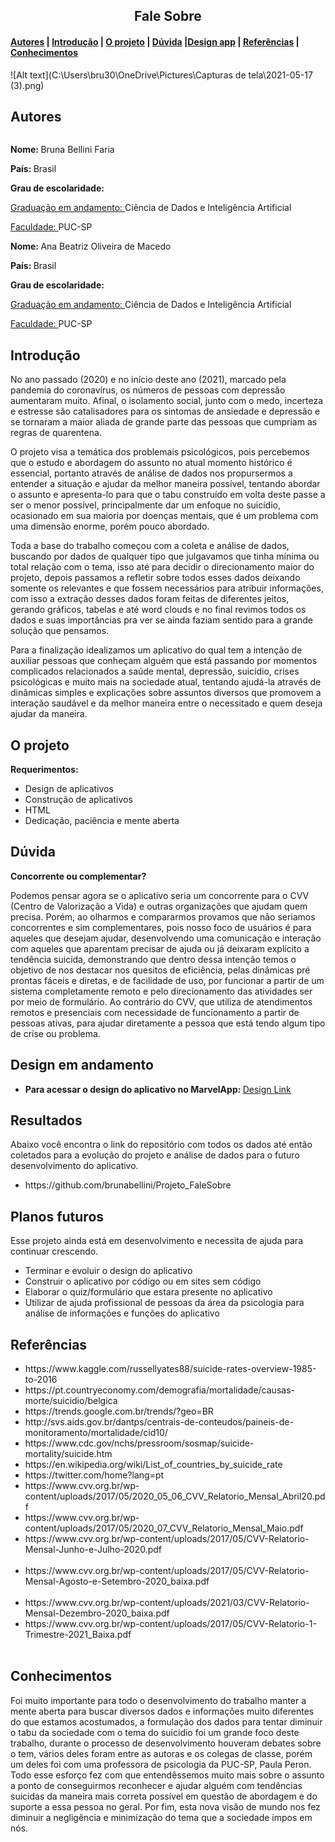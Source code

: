 <center><h2>Fale Sobre</h2></center>

<h4><a href="#about">Autores</a> | <a href="#introduction">Introdução</a> | <a href="#project">O projeto</a> | <a href="#duvidas">Dúvida</a> |<a href="#vd">Design app</a> | <a href="#reference">Referências</a> | <a href="#acknowledgement">Conhecimentos</a></h4>

![Alt text](C:\Users\bru30\OneDrive\Pictures\Capturas de tela\2021-05-17 (3).png)

<h2 id="about">Autores</h2>

<img src=""/>

<p>
	<p><strong>Nome: </strong>Bruna Bellini Faria</p> 
	<p><strong>País: </strong></h4>Brasil</p>
	<p><strong>Grau de escolaridade: </strong>
		<p>
			<p><u>Graduação em andamento: </u></strong>Ciência de Dados e Inteligência Artificial</p>
      			<p><u>Faculdade: </u></strong>PUC-SP</p>
		</p>
	</p>
</p>

<p>
	<p><strong>Nome: </strong>Ana Beatriz Oliveira de Macedo</p> 
	<p><strong>País: </strong></h4>Brasil</p>
	<p><strong>Grau de escolaridade:</strong>
		<p>
			<p><u>Graduação em andamento: </u></strong>Ciência de Dados e Inteligência Artificial</p>
      			<p><u>Faculdade: </u></strong>PUC-SP</p>
		</p>
	</p>
</p>

<h2 id="introduction">Introdução</h2>

<p>
	<p>No ano passado (2020) e no início deste ano (2021), marcado pela pandemia do coronavírus, os números de pessoas com depressão aumentaram muito. Afinal, o isolamento social, junto com o medo, incerteza e estresse são catalisadores para os sintomas de ansiedade e depressão e se tornaram a maior aliada de grande parte das pessoas que cumpriam as regras de quarentena.</p>
	<p>O projeto visa a temática dos problemais psicológicos, pois percebemos que o estudo e abordagem do assunto no atual momento histórico é essencial, portanto através de análise de dados nos propursermos a entender a situação e ajudar da melhor maneira possível, tentando abordar o assunto e apresenta-lo para que o tabu construído em volta deste passe a ser o menor possível, principalmente dar um enfoque no suicídio, ocasionado em sua maioria por doenças mentais, que é um problema com uma dimensão enorme, porém pouco abordado.</p>
	<p>Toda a base do trabalho começou com a coleta e análise de dados, buscando por dados de qualquer tipo que julgavamos que tinha mínima ou total relação com o tema, isso até para decidir o direcionamento maior do projeto, depois passamos a refletir sobre todos esses dados deixando somente os relevantes e que fossem necessários para atribuir informações, com isso a extração desses dados foram feitas de diferentes jeitos, gerando gráficos, tabelas e até word clouds e no final revimos todos os dados e suas importâncias pra ver se ainda faziam sentido para a grande solução que pensamos.</p>
	<p>Para a finalização idealizamos um aplicativo do qual tem a intenção de auxiliar pessoas que conheçam alguém que está passando por momentos complicados relacionados a saúde mental, depressão, suicídio, crises psicológicas e muito mais na sociedade atual, tentando ajudá-la através de dinâmicas simples e explicações sobre assuntos diversos que promovem a interação saudável e da melhor maneira entre o necessitado e quem deseja ajudar da maneira.</p>
	
</p>

<h2 id="project">O projeto</h2>

<strong>Requerimentos:</strong>
<p>
	<ul>
		<li>Design de aplicativos</li>
		<li>Construção de aplicativos</li>
		<li>HTML</li>
		<li>Dedicação, paciência e mente aberta</li>
	</ul>
</p>

<h2 id="duvidas">Dúvida</h2>

<strong>Concorrente ou complementar? </strong>
<p>
	Podemos pensar agora se o aplicativo seria um concorrente para o CVV (Centro de Valorização a Vida) e outras organizações que ajudam quem precisa. Porém, ao olharmos e compararmos provamos que não seriamos concorrentes e sim complementares, pois nosso foco de usuários é para aqueles que desejam ajudar, desenvolvendo uma comunicação e interação com aqueles que aparentam precisar de ajuda ou já deixaram explícito a tendência suicida, demonstrando que dentro dessa intenção temos o objetivo de nos destacar nos quesitos de eficiência, pelas dinâmicas pré prontas fáceis e diretas, e de facilidade de uso, por funcionar a partir de um sistema completamente remoto e pelo direcionamento das atividades ser por meio de formulário. Ao contrário do CVV, que utiliza de atendimentos remotos e presenciais com necessidade de funcionamento a partir de pessoas ativas, para ajudar diretamente a pessoa que está tendo algum tipo de crise ou problema.
</p>

<h2 id="vd">Design em andamento</h2>
<ul>
	<li><strong>Para acessar o design do aplicativo no MarvelApp: </strong><a href="https://marvelapp.com/prototype/5agdbgb">Design Link</a></li>
</ul>

<h2>Resultados</h2>

Abaixo você encontra o link do repositório com todos os dados até entâo coletados para a evolução do projeto e análise de dados para o futuro desenvolvimento do aplicativo.

<ul>
	<li>https://github.com/brunabellini/Projeto_FaleSobre</li>
</ul>

<h2>Planos futuros</h2>
<p>Esse projeto ainda está em desenvolvimento e necessita de ajuda para continuar crescendo.</p>

<ul>
	<li>Terminar e evoluir o design do aplicativo</li>
	<li>Construir o aplicativo por código ou em sites sem código</li>
	<li>Elaborar o quiz/formulário que estara presente no aplicativo</li>
	<li>Utilizar de ajuda profissional de pessoas da área da psicologia para análise de informações e funções do aplicativo</li>
</ul>

<h2 id="reference">Referências</h2>

<ul>
	<li>https://www.kaggle.com/russellyates88/suicide-rates-overview-1985-to-2016</li>
	<li>https://pt.countryeconomy.com/demografia/mortalidade/causas-morte/suicidio/belgica</li>
	<li>https://trends.google.com.br/trends/?geo=BR</li>
	<li>http://svs.aids.gov.br/dantps/centrais-de-conteudos/paineis-de-monitoramento/mortalidade/cid10/</li>
  	<li>https://www.cdc.gov/nchs/pressroom/sosmap/suicide-mortality/suicide.htm</li>
 	<li>https://en.wikipedia.org/wiki/List_of_countries_by_suicide_rate</li>
 	<li>https://twitter.com/home?lang=pt</li>
  	<li>https://www.cvv.org.br/wp-content/uploads/2017/05/2020_05_06_CVV_Relatorio_Mensal_Abril20.pdf</li>
  	<li>https://www.cvv.org.br/wp-content/uploads/2017/05/2020_07_CVV_Relatorio_Mensal_Maio.pdf</li>
 	<li>https://www.cvv.org.br/wp-content/uploads/2017/05/CVV-Relatorio-Mensal-Junho-e-Julho-2020.pdf</li> 
	<li>https://www.cvv.org.br/wp-content/uploads/2017/05/CVV-Relatorio-Mensal-Agosto-e-Setembro-2020_baixa.pdf</li> 
 	<li>https://www.cvv.org.br/wp-content/uploads/2021/03/CVV-Relatorio-Mensal-Dezembro-2020_baixa.pdf</li>
 	<li>https://www.cvv.org.br/wp-content/uploads/2017/05/CVV-Relatorio-1-Trimestre-2021_Baixa.pdf</li> 
</ul>


<h2 id="acknowledgement">Conhecimentos</h2>

<p>
	Foi muito importante para todo o desenvolvimento do trabalho manter a mente aberta para buscar diversos dados e informações muito diferentes do que estamos acostumados, a formulação dos dados para tentar diminuir o tabu da sociedade com o tema do suicídio foi um grande foco deste trabalho, durante o processo de desenvolvimento houveram debates sobre o tem, vários deles foram entre as autoras e os colegas de classe, porém um deles foi com uma professora de psicologia da PUC-SP, Paula Peron. Todo esse esforço fez com que entendêssemos muito mais sobre o assunto a ponto de conseguirmos reconhecer e ajudar alguém com tendências suicidas da maneira mais correta possível em questão de abordagem e do suporte a essa pessoa no geral. Por fim, esta nova visão de mundo nos fez diminuir a negligência e minimização do tema que a sociedade impos em nós.
</p>

<img src="" />
